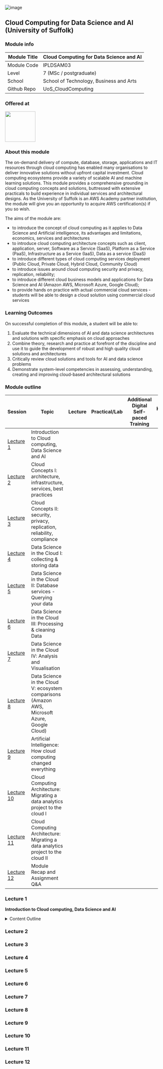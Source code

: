 ![image](https://github.com/kakiac/UoS_CloudComputing/assets/10551558/2f2841e7-043a-4d44-bcb6-e43eef1bc3b9)

## Cloud Computing for Data Science and AI (University of Suffolk)

### Module info 

| Module Title  | Cloud Computing for Data Science and AI |
| ------------  | -------------               |
| Module Code   | IPLDSAM03                   |
| Level         | 7 (MSc / postgraduate)      |
| School        | School of Technology, Business and Arts |
| Github Repo   | UoS_CloudComputing          |

### Offered at
<img src="https://icanbea.org.uk/media/shapes/original/x-large/5000/5100/university-of-suffolk-logo.png" height="100" />

### About this module

The on-demand delivery of compute, database, storage, applications and IT resources through cloud computing has enabled many organisations to deliver innovative solutions without upfront capital investment. Cloud computing ecosystems provide a variety of scalable AI and machine learning solutions. This module provides a comprehensive grounding in cloud computing concepts and solutions, buttressed with extensive practicals to build experience in individual services and architectural designs. As the University of Suffolk is an AWS Academy partner institution, the module will give you an opportunity to acquire AWS certification(s) if you so wish. 

The aims of the module are: 

 * to introduce the concept of cloud computing as it applies to Data Science and Artificial intelligence, its advantages and limitations, economics, services and architectures
 * to introduce cloud computing architecture concepts such as client, application, server, Software as a Service (SaaS), Platform as a Service (PaaS), Infrastructure as a Service (IaaS), Data as a service (DaaS)
 * to introduce different types of cloud computing services deployment (Public Cloud, Private Cloud, Hybrid Cloud, Community Cloud)
 * to introduce issues around cloud computing security and privacy, replication, reliability; 
 * to introduce different cloud business models and applications for Data Science and AI (Amazon AWS, Microsoft Azure, Google Cloud);
 * to provide hands on practice with actual commercial cloud services - students will be able to design a cloud solution using commercial cloud services

### Learning Outcomes

On successful completion of this module, a student will be able to:

1. Evaluate the technical dimensions of AI and data science architectures and solutions with specific emphasis on cloud approaches
2. Combine theory, research and practice at forefront of the discipline and use it to guide the development of robust and high quality cloud solutions and architectures
3. Critically review cloud solutions and tools for AI and data science problems
4. Demonstrate system-level competencies in assessing, understanding, creating and improving cloud-based architectural solutions

### Module outline


| Session                     | Topic                       | Lecture           | Practical/Lab   |  Additional Digital Self-paced Training  | Knowledge check |
| ------------                | -------------               |------------------ | --------------  |  --------------                          |-----------------|
| [Lecture 1](#lecture-1)     | Introduction to Cloud computing, Data Science and AI  
| [Lecture 2](#lecture-2)     | Cloud Concepts I: architecture, infrastructure, services, best practices
| [Lecture 3](#lecture-3)     | Cloud Concepts II: security, privacy, replication, reliability, compliance
| [Lecture 4](#lecture-4)     | Data Science in the Cloud I: collecting & storing data
| [Lecture 5](#lecture-5)     | Data Science in the Cloud II: Database services - Querying your data
| [Lecture 6](#lecture-6)     | Data Science in the Cloud III: Processing & cleaning Data
| [Lecture 7](#lecture-7)     | Data Science in the Cloud IV: Analysis and Visualisation
| [Lecture 8](#lecture-8)     | Data Science in the Cloud V: ecosystem comparisons (Amazon AWS, Microsoft Azure, Google Cloud)
| [Lecture 9](#lecture-9)     | Artificial Intelligence: How cloud computing changed everything 
| [Lecture 10](#lecture-10)   | Cloud Computing Architecture: Migrating a data analytics project to the cloud I
| [Lecture 11](#lecture-11)   | Cloud Computing Architecture: Migrating a data analytics project to the cloud II
| [Lecture 12](#lecture-12)   | Module Recap and Assignment Q&A


### Lecture 1
**Introduction to Cloud computing, Data Science and AI**
<details>
  <summary>Content Outline</summary>

  1. A numbered
  2. list
     * With some
     * Sub bullets
</details>

### Lecture 2
### Lecture 3
### Lecture 4
### Lecture 5
### Lecture 6
### Lecture 7
### Lecture 8
### Lecture 9
### Lecture 10
### Lecture 11
### Lecture 12
